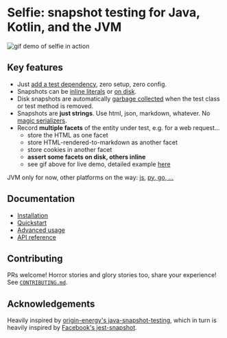 # Selfie: snapshot testing for Java, Kotlin, and the JVM

![gif demo of selfie in action](https://docs.diffplug.com/selfie/selfie-demo.gif)

## Key features

- Just [add a test dependency](https://selfie.dev/jvm/get-started#installation), zero setup, zero config.
- Snapshots can be [inline literals](https://selfie.dev/jvm#literal) or [on disk](https://selfie.dev/jvm#like-a-filesystem).
- Disk snapshots are automatically [garbage collected](https://github.com/diffplug/selfie/blob/main/jvm/selfie-runner-junit5/src/main/kotlin/com/diffplug/selfie/junit5/SelfieGC.kt) when the test class or test method is removed.
- Snapshots are **just strings**. Use html, json, markdown, whatever. No [magic serializers](https://selfie.dev/jvm/advanced#typed-snapshots).
- Record **multiple facets** of the entity under test, e.g. for a web request...
  - store the HTML as one facet
  - store HTML-rendered-to-markdown as another facet
  - store cookies in another facet
  - **assert some facets on disk, others inline**
  - see gif above for live demo, detailed example [here](https://selfie.dev/jvm/advanced)

JVM only for now, other platforms on the way: [js](https://github.com/diffplug/selfie/issues/84), [py, go, ...](https://github.com/diffplug/selfie/issues/85)

## Documentation

- [Installation](https://selfie.dev/jvm/get-started#installation)
- [Quickstart](https://selfie.dev/jvm/get-started#quickstart)
- [Advanced usage](https://selfie.dev/jvm/advanced)
- [API reference](https://kdoc.selfie.dev/)


## Contributing

PRs welcome! Horror stories and glory stories too, share your experience! See [`CONTRIBUTING.md`](CONTRIBUTING.md).


## Acknowledgements

Heavily inspired by [origin-energy's java-snapshot-testing](https://github.com/origin-energy/java-snapshot-testing), which in turn is heavily inspired by [Facebook's jest-snapshot](https://jestjs.io/docs/snapshot-testing).

